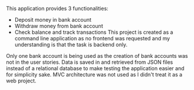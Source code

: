 This application provides 3 functionalities:
 - Deposit money in bank account
 - Withdraw money from bank account
 - Check balance and track transactions This project is created as a command line application as no frontend was requested and my understanding is that the task is backend only. 
 
Only one bank account is being used as the creation of bank accounts was not in the user stories. Data is saved in and retrieved from JSON files instead of a relational database to make testing the application easier and for simplicity sake.
MVC architecture was not used as I didn't treat it as a web project.
